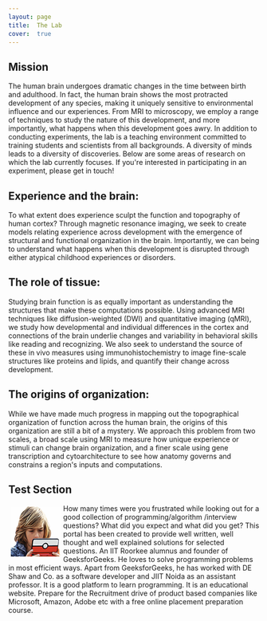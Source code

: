 ```yaml
---
layout: page
title:  The Lab
cover:  true 
---
```


## Mission

<div>
	The human brain undergoes dramatic changes in the time between birth and adulthood.
	In fact, the human brain shows the most protracted development of any species, making
	it uniquely sensitive to environmental influence and our experiences. From MRI to
	microscopy, we employ a range of techniques to study the nature of this development,
	and more importantly, what happens when this development goes awry. In addition to
	conducting experiments, the lab is a teaching environment committed to training
	students and scientists from all backgrounds. A diversity of minds leads to a
	diversity of discoveries. Below are some areas of research on which the lab
	currently focuses. If you're interested in participating in an experiment, please get
	in touch!
</div>

## Experience and the brain:

<div>
	To what extent does experience sculpt the function and topography of human cortex?
	Through magnetic resonance imaging, we seek to create models relating experience
	across development with the emergence of structural and functional organization in
	the brain. Importantly, we can being to understand what happens when this development
	is disrupted through either atypical childhood experiences or disorders. 
</div>

## The role of tissue:

<div>
	Studying brain function is as equally important as understanding the structures that
	make these computations possible. Using advanced MRI techniques like
	diffusion-weighted (DWI) and quantitative imaging (qMRI), we study how developmental
	and individual differences in the cortex and connections of the brain underlie
	changes and variability in behavioral skills like reading and recognizing. We also
	seek to understand the source of these in vivo measures using immunohistochemistry to
	image fine-scale structures like proteins and lipids, and quantify their change
	across development.
</div>

## The origins of organization:

<div>
	While we have made much progress in mapping out the topographical organization of
	function across the human brain, the origins of this organization are still a bit of
	a mystery. We approach this problem from two scales, a broad scale using MRI to
	measure how unique experience or stimuli can change brain organization, and a finer
	scale using gene transcription and cytoarchitecture to see how anatomy governs and
	constrains a region's inputs and computations.
</div>

## Test Section

<div>
	<img class="nintendo" src="/assets/img/nintendo.png" alt="boy playing nintendo" width="100" height="100"/>
</div>

<p>
	How many times were you frustrated while looking
	out for a good collection of programming/algorithm
	/interview questions? What did you expect and what
	did you get? This portal has been created to
	provide well written, well thought and well
	explained solutions for selected questions.
	An IIT Roorkee alumnus and founder of GeeksforGeeks.
	He loves to solve programming problems in most
	efficient ways. Apart from GeeksforGeeks, he has
	worked with DE Shaw and Co. as a software developer
	and JIIT Noida as an assistant professor. It is a
	good platform to learn programming. It is an
	educational website. Prepare for the Recruitment
	drive of product based companies like Microsoft,
	Amazon, Adobe etc with a free online placement
	preparation course.
</p>

<!--author-->

<style type="text/css">
  .row {
    display: flex;
  }

  .column {
    flex: 50%;    
  }

  img.lab-logo {
    display: block;
    margin-left: auto;
    margin-right: auto;
    padding: 10px;
  }
  
  h1 {
  	color: orange;
  }
  
  img.nintendo {
  	float: left;
  	margin: 5px;
  	height
  }
  
</style>

